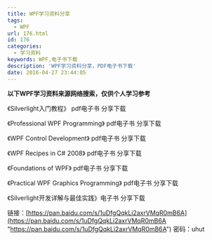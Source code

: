 ```yaml
---
title: WPF学习资料分享
tags:
  - WPF
url: 176.html
id: 176
categories:
  - 学习资料
keywords: WPF,电子书下载
description: 'WPF学习资料分享，PDF电子书下载'
date: 2016-04-27 23:44:05
---
```


**以下WPF学习资料来源网络搜索，仅供个人学习参考**

  

《Silverlight入门教程》 pdf电子书 分享下载

《Professional WPF Programming》 pdf电子书 分享下载

《WPF Control Development》 pdf电子书 分享下载

《WPF Recipes in C# 2008》 pdf电子书 分享下载

《Foundations of WPF》 pdf电子书 分享下载

《Practical WPF Graphics Programming》 pdf电子书 分享下载

《Silverlight开发详解与最佳实践》电子书 分享下载

  

链接：[https://pan.baidu.com/s/1uDfgQqkLi2axrVMqR0mB6A](https://pan.baidu.com/s/1uDfgQqkLi2axrVMqR0mB6A "https://pan.baidu.com/s/1uDfgQqkLi2axrVMqR0mB6A") 密码：uhut
